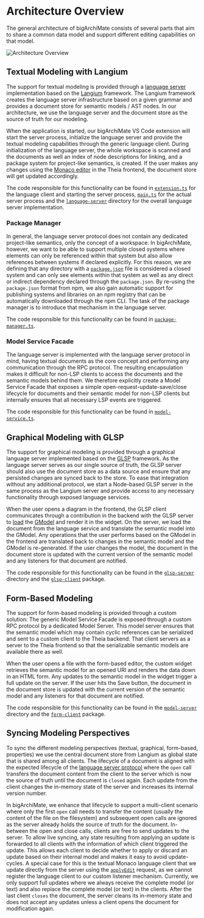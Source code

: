 # Architecture Overview

The general architecture of bigArchiMate consists of several parts that aim to share a common data model and support different editing capabilities on that model.

![Architecture Overview](Architecture.png)

## Textual Modeling with Langium

The support for textual modeling is provided through a [language server](https://microsoft.github.io/language-server-protocol/overviews/lsp/overview/ 'Language Server Protocol') implementation based on the [Langium](https://langium.org/) framework.
The Langium framework creates the language server infrastructure based on a given grammar and provides a document store for semantic models / AST nodes.
In our architecture, we use the language server and the document store as the source of truth for our modeling.

When the application is started, our bigArchiMate VS Code extension will start the server process, initialize the language server and provide the textual modeling capabilities through the generic language client.
During initialization of the language server, the whole workspace is scanned and the documents as well an index of node descriptions for linking, and a package system for project-like semantics, is created.
If the user makes any changes using the [Monaco editor](https://microsoft.github.io/monaco-editor/) in the Theia frontend, the document store will get updated accordingly.

The code responsible for this functionality can be found in [`extension.ts`](../extensions/crossmodel-lang/src/extension.ts) for the language client and starting the server process, [`main.ts`](../extensions/crossmodel-lang/src/main.ts) for the actual server process and the [`language-server`](../extensions/crossmodel-lang/src/language-server/) directory for the overall language server implementation.

### Package Manager

In general, the language server protocol does not contain any dedicated project-like semantics, only the concept of a workspace.
In bigArchiMate, however, we want to be able to support multiple closed systems where elements can only be referenced within that system but also allow references between systems if declared explicitly.
For this reason, we are defining that any directory with a [`package.json`](https://docs.npmjs.com/cli/v9/configuring-npm/package-json) file is considered a closed system and can only see elements within that system as well as any direct or indirect dependency declared through the `package.json`.
By re-using the `package.json` format from npm, we also gain automatic support for publishing systems and libraries on an npm registry that can be automatically downloaded through the npm CLI.
The task of the package manager is to introduce that mechanism in the language server.

The code responsible for this functionality can be found in [`package-manager.ts`](../extensions/crossmodel-lang/src/language-server/package-manager.ts).

### Model Service Facade

The language server is implemented with the language server protocol in mind, having textual documents as the core concept and performing any communication through the RPC protocol.
The resulting encapsulation makes it difficult for non-LSP clients to access the documents and the semantic models behind them.
We therefore explicitly create a Model Service Facade that exposes a simple open-request-update-save/close lifecycle for documents and their semantic model for non-LSP clients but internally ensures that all necessary LSP events are triggered.

The code responsible for this functionality can be found in [`model-service.ts`](../extensions/crossmodel-lang/src/model-server/model-service.ts).

## Graphical Modeling with GLSP

The support for graphical modeling is provided through a graphical language server implemented based on the [GLSP](https://www.eclipse.org/glsp/) framework. As the language server serves as our single source of truth, the GLSP server should also use the document store as a data source and ensure that any persisted changes are synced back to the store. To ease that integration without any additional protocol, we start a Node-based GLSP server in the same process as the Langium server and provide access to any necessary functionality through exposed language services.

When the user opens a diagram in the frontend, the GLSP client communicates through a contribution in the backend with the GLSP server to [load](https://www.eclipse.org/glsp/documentation/sourcemodel/) the [GModel](https://www.eclipse.org/glsp/documentation/gmodel/) and render it in the widget. On the server, we load the document from the language service and translate the semantic model into the GModel. Any operations that the user performs based on the GModel in the frontend are translated back to changes in the semantic model and the GModel is re-generated. If the user changes the model, the document in the document store is updated with the current version of the semantic model and any listeners for that document are notified.

The code responsible for this functionality can be found in the [`glsp-server`](../extensions/crossmodel-lang/src/glsp-server/) directory and the [`glsp-client`](../packages/glsp-client) package.

## Form-Based Modeling

The support for form-based modeling is provided through a custom solution: The generic Model Service Facade is exposed through a custom RPC protocol by a dedicated Model Server. This model server ensures that the semantic model which may contain cyclic references can be serialized and sent to a custom client to the Theia backend. That client servers as a server to the Theia frontend so that the serializable semantic models are available there as well.

When the user opens a file with the form-based editor, the custom widget retrieves the semantic model for an opened URI and renders the data down in an HTML form. Any updates to the semantic model in the widget trigger a full update on the server. If the user hits the Save button, the document in the document store is updated with the current version of the semantic model and any listeners for that document are notified.

The code responsible for this functionality can be found in the [`model-server`](../extensions/crossmodel-lang/src/model-server/) directory and the [`form-client`](../packages/form-client) package.

## Syncing Modeling Perspectives

To sync the different modeling perspectives (textual, graphical, form-based, properties) we use the central document store from Langium as global state that is shared among all clients.
The lifecycle of a document is aligned with the expected lifecycle of the [language server protocol](https://microsoft.github.io/language-server-protocol/overviews/lsp/overview/) where the `open` call transfers the document content from the client to the server which is now the source of truth until the document is `closed` again.
Each update from the client changes the in-memory state of the server and increases its internal version number.

In bigArchiMate, we enhance that lifecycle to support a multi-client scenario where only the first `open` call needs to transfer the content (usually the content of the file on the filesystem) and subsequent open calls are ignored as the server already holds the source of truth for the document.
In-between the open and close calls, clients are free to send updates to the server.
To allow live syncing, any state resulting from applying an update is forwarded to all clients with the information of which client triggered the update.
This allows each client to decide whether to apply or discard an update based on their internal model and makes it easy to avoid update-cycles.
A special case for this is the textual Monaco language client that we update directly from the server using the [`applyEdit`](https://microsoft.github.io/language-server-protocol/specifications/lsp/3.17/specification/#workspace_applyEdit) request, as we cannot register the language client to our custom listener mechanism.
Currently, we only support full updates where we always receive the complete model (or text) and also replace the complete model (or text) in the clients.
After the last client `closes` the document, the server cleans its in-memory state and does not accept any updates unless a client opens the document for modification again.
